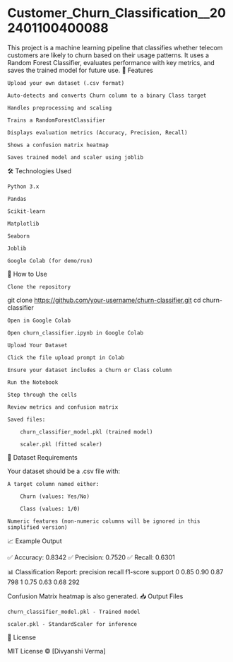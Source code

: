 # Customer_Churn_Classification__202401100400088
This project is a machine learning pipeline that classifies whether telecom customers are likely to churn based on their usage patterns. It uses a Random Forest Classifier, evaluates performance with key metrics, and saves the trained model for future use.
🚀 Features

    Upload your own dataset (.csv format)

    Auto-detects and converts Churn column to a binary Class target

    Handles preprocessing and scaling

    Trains a RandomForestClassifier

    Displays evaluation metrics (Accuracy, Precision, Recall)

    Shows a confusion matrix heatmap

    Saves trained model and scaler using joblib

🛠️ Technologies Used

    Python 3.x

    Pandas

    Scikit-learn

    Matplotlib

    Seaborn

    Joblib

    Google Colab (for demo/run)

📂 How to Use

    Clone the repository

git clone https://github.com/your-username/churn-classifier.git
cd churn-classifier

    Open in Google Colab

    Open churn_classifier.ipynb in Google Colab

    Upload Your Dataset

    Click the file upload prompt in Colab

    Ensure your dataset includes a Churn or Class column

    Run the Notebook

    Step through the cells

    Review metrics and confusion matrix

    Saved files:

        churn_classifier_model.pkl (trained model)

        scaler.pkl (fitted scaler)

🧪 Dataset Requirements

Your dataset should be a .csv file with:

    A target column named either:

        Churn (values: Yes/No)

        Class (values: 1/0)

    Numeric features (non-numeric columns will be ignored in this simplified version)

📈 Example Output

✅ Accuracy: 0.8342
✅ Precision: 0.7520
✅ Recall: 0.6301

📊 Classification Report:
              precision    recall  f1-score   support
           0       0.85      0.90      0.87       798
           1       0.75      0.63      0.68       292

Confusion Matrix heatmap is also generated.
📥 Output Files

    churn_classifier_model.pkl - Trained model

    scaler.pkl - StandardScaler for inference

📃 License

MIT License © [Divyanshi Verma]
